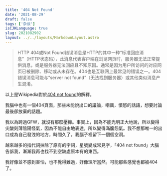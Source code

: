 ```yaml
---
title: '404 Not Found'
date: '2021-08-29'
draft: false
tags: ['杂谈']
isCJKLanguage: true
slug: 2021082902
layout: ../../layouts/MarkdownLayout.astro
---
```


> HTTP 404或Not Found错误消息是HTTP的其中一种“标准回应消息”（HTTP状态码），此消息代表客户端在浏览网页时，服务器无法正常提供消息，或是服务器无法回应且不知原因。通常是因为用户所访问的对应网页已被删除、移动或从未存在。404也是互联网上最常见的错误之一。404错误消息可能与“server not found”（无法找到服务器）或其他类似消息产生混淆。

以上是Wikipedia對於[404 not found](https://zh.m.wikipedia.org/wiki/HTTP_404)的解釋。

我腦中也有一個404頁面，那些未能說出口的議論，嘲諷，憤怒的話語，想要討論最後卻放棄的話題。

我以為跨過GFW，就沒有那麼壓抑。事實上，因為不能光明正大地說，所以變得尖酸刻薄陰陽怪氣，因為不能自由地表達，所以變得滿腹怨氣。我不想那唯一的出口成為自己發洩的地方，時間久了，我腦子裡留下一個個空洞。

越來越多的指代詞抹除了原有的字詞，星號變成常見字，「404 not found」大腦告訴我，漸漸我再也找不到空缺處原本有的東西。

我好像並不感到害怕，也不覺得難過，好像理所當然。可能那些感覺也都被404了。
